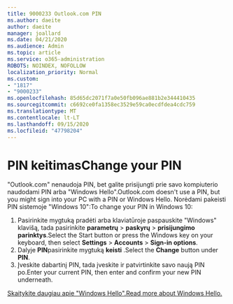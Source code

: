 ```yaml
---
title: 9000233 Outlook.com PIN
ms.author: daeite
author: daeite
manager: joallard
ms.date: 04/21/2020
ms.audience: Admin
ms.topic: article
ms.service: o365-administration
ROBOTS: NOINDEX, NOFOLLOW
localization_priority: Normal
ms.custom:
- "1817"
- "9000233"
ms.openlocfilehash: 85d65dc2071f7a0e50fb096ae881b2e344410435
ms.sourcegitcommit: c6692ce0fa1358ec3529e59ca0ecdfdea4cdc759
ms.translationtype: MT
ms.contentlocale: lt-LT
ms.lasthandoff: 09/15/2020
ms.locfileid: "47798204"
---
```

# <a name="change-your-pin"></a><span data-ttu-id="d902e-102">PIN keitimas</span><span class="sxs-lookup"><span data-stu-id="d902e-102">Change your PIN</span></span>

<span data-ttu-id="d902e-103">"Outlook.com" nenaudoja PIN, bet galite prisijungti prie savo kompiuterio naudodami PIN arba "Windows Hello".</span><span class="sxs-lookup"><span data-stu-id="d902e-103">Outlook.com doesn't use a PIN, but you might sign into your PC with a PIN or Windows Hello.</span></span> <span data-ttu-id="d902e-104">Norėdami pakeisti PIN sistemoje "Windows 10":</span><span class="sxs-lookup"><span data-stu-id="d902e-104">To change your PIN in Windows 10:</span></span>

1. <span data-ttu-id="d902e-105">Pasirinkite mygtuką pradėti arba klaviatūroje paspauskite "Windows" klavišą, tada pasirinkite **parametrų**  >  **paskyrų**  >  **prisijungimo parinktys**.</span><span class="sxs-lookup"><span data-stu-id="d902e-105">Select the Start button or press the Windows key on your keyboard, then select **Settings** > **Accounts** > **Sign-in options**.</span></span>
2. <span data-ttu-id="d902e-106">Dalyje **PIN**pasirinkite mygtuką **keisti** .</span><span class="sxs-lookup"><span data-stu-id="d902e-106">Select the **Change** button under **PIN**.</span></span>
3. <span data-ttu-id="d902e-107">Įveskite dabartinį PIN, tada įveskite ir patvirtinkite savo naują PIN po.</span><span class="sxs-lookup"><span data-stu-id="d902e-107">Enter your current PIN, then enter and confirm your new PIN underneath.</span></span>

[<span data-ttu-id="d902e-108">Skaitykite daugiau apie "Windows Hello".</span><span class="sxs-lookup"><span data-stu-id="d902e-108">Read more about Windows Hello.</span></span>](https://support.microsoft.com/help/17215/)